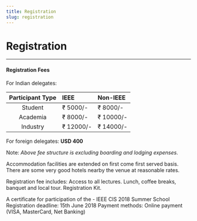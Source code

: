```yaml
---
title: Registration
slug: registration
---
```

# Registration
---
#### Registration Fees
For Indian delegates:

| Participant Type | IEEE      | Non-IEEE  |
| :--------------: | :-------- | :-------- |
| Student          | ₹ 5000/-  | ₹ 8000/-  |
| Academia         | ₹ 8000/-  | ₹ 10000/- |
| Industry         | ₹ 12000/- | ₹ 14000/- |

For foreign delegates: **USD 400**

Note: *Above fee structure is excluding boarding and lodging expenses.* 

Accommodation
facilities are extended on first come first served basis. There are some very good
hotels nearby the venue at reasonable rates.

Registration fee includes:
Access to all lectures.
Lunch, coffee breaks, banquet and local tour.
Registration Kit.

A certificate for participation of the - IEEE CIS 2018 Summer School
Registration deadline: 15th June 2018
Payment methods: Online payment (VISA, MasterCard, Net Banking)